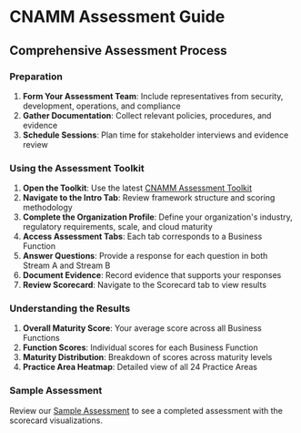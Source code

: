 # CNAMM Assessment Guide

## Comprehensive Assessment Process

### Preparation

1. **Form Your Assessment Team**: Include representatives from security, development, operations, and compliance
2. **Gather Documentation**: Collect relevant policies, procedures, and evidence
3. **Schedule Sessions**: Plan time for stakeholder interviews and evidence review

### Using the Assessment Toolkit

1. **Open the Toolkit**: Use the latest [CNAMM Assessment Toolkit](https://github.com/devsecflow/cnamm/releases/latest)
2. **Navigate to the Intro Tab**: Review framework structure and scoring methodology
3. **Complete the Organization Profile**: Define your organization's industry, regulatory requirements, scale, and cloud maturity
4. **Access Assessment Tabs**: Each tab corresponds to a Business Function
5. **Answer Questions**: Provide a response for each question in both Stream A and Stream B
6. **Document Evidence**: Record evidence that supports your responses
7. **Review Scorecard**: Navigate to the Scorecard tab to view results

### Understanding the Results

1. **Overall Maturity Score**: Your average score across all Business Functions
2. **Function Scores**: Individual scores for each Business Function
3. **Maturity Distribution**: Breakdown of scores across maturity levels
4. **Practice Area Heatmap**: Detailed view of all 24 Practice Areas

### Sample Assessment

Review our [Sample Assessment](https://github.com/devsecflow/cnamm/releases/latest/download/Sample-Assessment.xlsx) to see a completed assessment with the scorecard visualizations.

